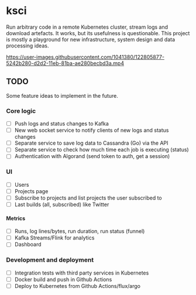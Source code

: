 # ksci
Run arbitrary code in a remote Kubernetes cluster, stream logs and download artefacts. It works, but its usefulness is questionable. This project is mostly a playground for new infrastructure, system design and data processing ideas.

https://user-images.githubusercontent.com/1041380/122805877-5242b280-d2d2-11eb-81ba-ae280becbd3a.mp4


## TODO
Some feature ideas to implement in the future.
### Core logic
- [ ] Push logs and status changes to Kafka 
- [ ] New web socket service to notify clients of new logs and status changes
- [ ] Separate service to save log data to Cassandra (Go) via the API
- [ ] Separate service to check how much time each job is executing (status)
- [ ] Authentication with Algorand (send token to auth, get a session)

### UI
- [ ] Users
- [ ] Projects page
- [ ] Subscribe to projects and list projects the user subscribed to
- [ ] Last builds (all, subscribed) like Twitter 

#### Metrics
- [ ] Runs, log lines/bytes, run duration, run status (funnel)
- [ ] Kafka Streams/Flink for analytics
- [ ] Dashboard

### Development and deployment
- [ ] Integration tests with third party services in Kubernetes
- [ ] Docker build and push in Github Actions
- [ ] Deploy to Kubernetes from Github Actions/flux/argo
